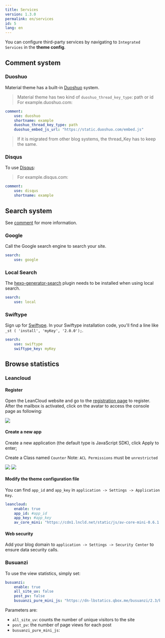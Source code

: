 ```yaml
---
title: Services
version: 1.3.0
permalink: en/services
id: 5
lang: en
---
```


You can configure third-party services by navigating to `Integrated Services` in the **theme config**.

## Comment system

### Duoshuo

Material theme has a built-in [Duoshuo](https://duoshuo.com/) system.

> Material theme has two kind of `duoshuo_thread_key_type`: path or id
> For example.duoshuo.com:
>
```yaml
comment:
    use: duoshuo
    shortname: example
    duoshuo_thread_key_type: path
    duoshuo_embed_js_url: "https://static.duoshuo.com/embed.js"
```
> If it is migrated from other blog systems, the thread_Key has to keep the same.

### Disqus

To use [Disqus](https://disqus.com/):

> For example.disqus.com:
>
```yaml
comment:
    use: disqus
    shortname: example
```

## Search system

See [comment](/en/intro/#comment) for more information.

### Google

Call the Google search engine to search your site.

```yaml
search:
    use: google
```

### Local Search

The [hexo-generator-search](https://github.com/PaicHyperionDev/hexo-generator-search) plugin needs to be installed when using local search.

```yaml
search:
    use: local
```

### Swiftype

Sign up for [Swiftype](https://swiftype.com/). In your Swiftype installation code, you'll find a line like `_st ( 'install', 'myKey', '2.0.0');`.

```yaml
search:
    use: swiftype
    swiftype_key: myKey
```

## Browse statistics

### Leancloud

#### Register

Open the LeanCloud website and go to the [registration page](https://leancloud.cn/login.html#/signup) to register. After the mailbox is activated, click on the avatar to access the console page as following:

![](https://qiniu.viosey.com/img/leancloud-config-1.png)

#### Create a new app

Create a new application (the default type is JavaScript SDK), click Apply to enter;

Create a Class named `Counter`
Note: `ACL Permissions` must be `unrestricted`

![](https://qiniu.viosey.com/img/leancloud-config-2.png)
![](https://qiniu.viosey.com/img/leancloud-config-3.png)

#### Modify the theme configuration file

You can find `app_id` and `app_key` in `application -> Settings -> Application Key`.

```yaml
leancloud:
    enable: true
    app_id: #app_id
    app_key: #app_key
    av_core_mini: "https://cdn1.lncld.net/static/js/av-core-mini-0.6.1.js"
```

#### Web security

Add your blog domain to `application -> Settings -> Security Center` to ensure data security calls.

### Busuanzi

To use the view statistics, simply set:

```yaml
busuanzi:
    enable: true
    all_site_uv: false
    post_pv: false
    busuanzi_pure_mini_js: "https://dn-lbstatics.qbox.me/busuanzi/2.3/busuanzi.pure.mini.js"
```

Parameters are:
- `all_site_uv`: counts the number of unique visitors to the site
- `post_pv`: the number of page views for each post
- `busuanzi_pure_mini_js`:
